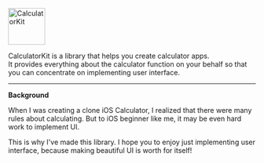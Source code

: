 <img alt="CalculatorKit" src="https://user-images.githubusercontent.com/34618339/99825007-d5175980-2b99-11eb-9f70-bb04f6198f28.png" height="75"/>

CalculatorKit is a library that helps you create calculator apps.  
It provides everything about the calculator function on your behalf so that you can concentrate on implementing user interface.


---

**Background**

When I was creating a clone iOS Calculator, I realized that there were many rules about calculating. But to iOS beginner like me, it may be even hard work to implement UI. 

This is why I've made this library. I hope you to enjoy just implementing user interface, because making beautiful UI is worth for itself!
